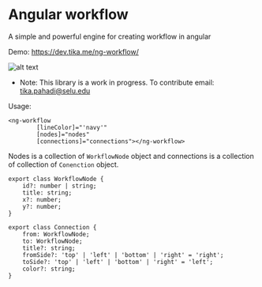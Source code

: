 # Angular workflow

A simple and powerful engine for creating workflow in angular

Demo: https://dev.tika.me/ng-workflow/

![alt text](https://dev.tika.me/ng-workflow/demo.gif)


* Note: This library is a work in progress. To contribute email: tika.pahadi@selu.edu

Usage:
```
<ng-workflow
        [lineColor]="'navy'"
        [nodes]="nodes"
        [connections]="connections"></ng-workflow>
```

Nodes is a collection of `WorkflowNode` object and connections is a collection of collection of `Conenction` object.


```
export class WorkflowNode {
    id?: number | string;
    title: string;
    x?: number;
    y?: number;
}

export class Connection {
    from: WorkflowNode;
    to: WorkflowNode;
    title?: string;
    fromSide?: 'top' | 'left' | 'bottom' | 'right' = 'right';
    toSide?: 'top' | 'left' | 'bottom' | 'right' = 'left';
    color?: string;
}
```

